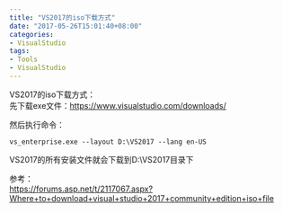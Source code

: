 ```yaml
---
title: "VS2017的iso下载方式"
date: "2017-05-26T15:01:40+08:00"
categories:
- VisualStudio
tags:
- Tools
- VisualStudio
---
```


VS2017的iso下载方式：  
先下载exe文件：https://www.visualstudio.com/downloads/

然后执行命令：

    vs_enterprise.exe --layout D:\VS2017 --lang en-US

VS2017的所有安装文件就会下载到D:\VS2017目录下

参考：  
https://forums.asp.net/t/2117067.aspx?Where+to+download+visual+studio+2017+community+edition+iso+file